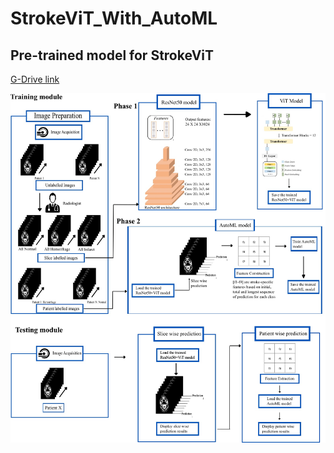 # StrokeViT_With_AutoML

## Pre-trained model for StrokeViT

[G-Drive link](https://drive.google.com/file/d/1gUbob9mBn0BszK--1k40N5aEuji3RprN/view?usp=sharing)

![Graphical Abstract](https://github.com/lalit-kaim/StrokeViT_With_AutoML/blob/main/Graphical%20Abstract.jpg)
